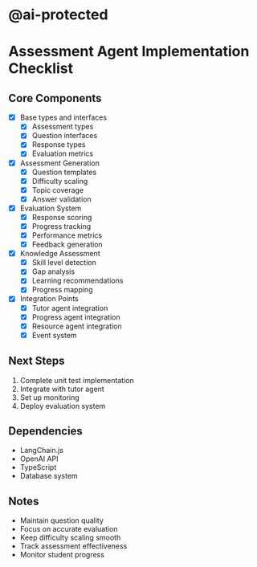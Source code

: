 # @ai-protected
# Assessment Agent Implementation Checklist

## Core Components
- [x] Base types and interfaces
  - [x] Assessment types
  - [x] Question interfaces
  - [x] Response types
  - [x] Evaluation metrics

- [x] Assessment Generation
  - [x] Question templates
  - [x] Difficulty scaling
  - [x] Topic coverage
  - [x] Answer validation

- [x] Evaluation System
  - [x] Response scoring
  - [x] Progress tracking
  - [x] Performance metrics
  - [x] Feedback generation

- [x] Knowledge Assessment
  - [x] Skill level detection
  - [x] Gap analysis
  - [x] Learning recommendations
  - [x] Progress mapping

- [x] Integration Points
  - [x] Tutor agent integration
  - [x] Progress agent integration
  - [x] Resource agent integration
  - [x] Event system

## Next Steps
1. Complete unit test implementation
2. Integrate with tutor agent
3. Set up monitoring
4. Deploy evaluation system

## Dependencies
- LangChain.js
- OpenAI API
- TypeScript
- Database system

## Notes
- Maintain question quality
- Focus on accurate evaluation
- Keep difficulty scaling smooth
- Track assessment effectiveness
- Monitor student progress 